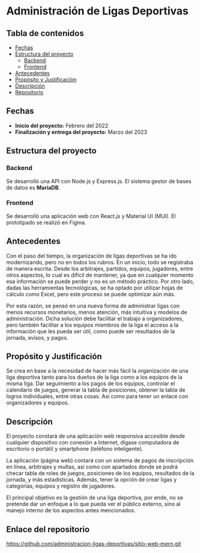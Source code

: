 # Administración de Ligas Deportivas

## Tabla de contenidos

- [Fechas](#fechas)
- [Estructura del proyecto](#estructura-del-proyecto)
  - [Backend](#backend)
  - [Frontend](#frontend)
- [Antecedentes](#antecedentes)
- [Propósito y Justificación](#propósito-y-justificación)
- [Descripción](#descripción)
- [Repositorio](#enlace-del-repositorio)

## Fechas

- **Inicio del proyecto:** Febrero del 2022
- **Finalización y entrega del proyecto:** Marzo del 2023

## Estructura del proyecto

### Backend

Se desarrolló una API con Node.js y Express.js. El sistema gestor de bases de
datos es **MariaDB**.

### Frontend

Se desarrolló una aplicación web con React.js y Material UI (MUI). El
prototipado se realizó en Figma.

## Antecedentes

Con el paso del tiempo, la organización de ligas deportivas se ha ido
modernizando, pero no en todos los rubros. En un inicio, todo se registraba de
manera escrita. Desde los arbitrajes, partidos, equipos, jugadores, entre otros
aspectos, lo cual es difícil de mantener, ya que en cualquier momento esa
información se puede perder y no es un método práctico. Por otro lado, dadas las
herramientas tecnológicas, se ha optado por utilizar hojas de cálculo como
Excel, pero este proceso se puede optimizar aún más.

Por esta razón, se pensó en una nueva forma de administrar ligas con menos
recursos monetarios, menos atención, más intuitiva y modelos de administración.
Dicha solución debe facilitar el trabajo a organizadores, pero también facilitar
a los equipos miembros de la liga el acceso a la información que les pueda ser
útil, como puede ser resultados de la jornada, avisos, y pagos.

## Propósito y Justificación

Se crea en base a la necesidad de hacer más fácil la organización de una liga
deportiva tanto para los dueños de la liga como a los equipos de la misma liga.
Dar seguimiento a los pagos de los equipos, controlar el calendario de juegos,
generar la tabla de posiciones, obtener la tabla de logros individuales, entre
otras cosas. Así como para tener un enlace con organizadores y equipos.

## Descripción

El proyecto constará de una aplicación web responsiva accesible desde cualquier
dispositivo con conexión a Internet, dígase computadora de escritorio o portátil
y smartphone (teléfono inteligente).

La aplicación (página web) contará con un sistema de pagos de inscripción en
línea, arbitrajes y multas, así como con apartados donde se podrá checar tabla
de roles de juegos, posiciones de los equipos, resultados de la jornada, y más
estadísticas. Además, tener la opción de crear ligas y categorías, equipos y
registro de jugadores.

El principal objetivo es la gestión de una liga deportiva, por ende, no se
pretende dar un enfoque a lo que pueda ver el público externo, sino al manejo
interno de los aspectos antes mencionados.

## Enlace del repositorio
https://github.com/administracion-ligas-deportivas/sitio-web-mern.git
